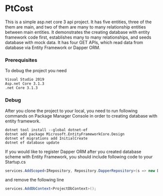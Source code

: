 # PtCost

This is a simple asp.net core 3 api project. It has five entities, three of the them are main, and two of them are many to many relationship entities between main entities.
It demonstrates the creating database with entity framework code first, establishes many to many relationships, and seeds database with mock data. 
It has four GET APIs, which read data from database via Entity Framework or Dapper ORM.

### Prerequisites
To debug the project you need

```
Visual Studio 2019
Asp.net Core 3.1.3
.net Core 3.1.3
```

### Debug
After you clone the project to your local, you need to run following commands on Package Manager Console in order to creating database with entity framework.

```
dotnet tool install --global dotnet-ef
dotnet add package Microsoft.EntityFrameworkCore.Design
dotnet ef migrations add InitialCreate
dotnet ef database update
```


If you would like to register Dapper ORM after you created database scheme with Entity Framework, you should include following code to your Startup.cs

```c#
services.AddScoped<IRepository, Repository.DapperRepository>(s => new DapperRepository("Data Source = projectSector.db"));
```


and remove the following line
```c#
services.AddDbContext<ProjectDbContext>();
```
